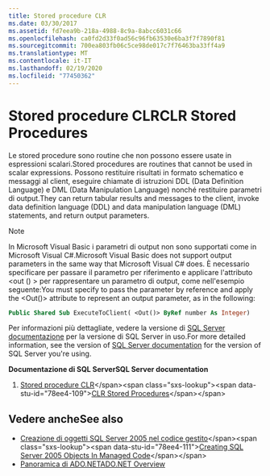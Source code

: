 ```yaml
---
title: Stored procedure CLR
ms.date: 03/30/2017
ms.assetid: fd7eea9b-218a-4988-8c9a-8abcc6031c66
ms.openlocfilehash: ca0fd2d33f0ad56c96fb63530e6ba3f7f7890f81
ms.sourcegitcommit: 700ea803fb06c5ce98de017c7f76463ba33ff4a9
ms.translationtype: MT
ms.contentlocale: it-IT
ms.lasthandoff: 02/19/2020
ms.locfileid: "77450362"
---
```

# <a name="clr-stored-procedures"></a><span data-ttu-id="78ee4-102">Stored procedure CLR</span><span class="sxs-lookup"><span data-stu-id="78ee4-102">CLR Stored Procedures</span></span>
<span data-ttu-id="78ee4-103">Le stored procedure sono routine che non possono essere usate in espressioni scalari.</span><span class="sxs-lookup"><span data-stu-id="78ee4-103">Stored procedures are routines that cannot be used in scalar expressions.</span></span> <span data-ttu-id="78ee4-104">Possono restituire risultati in formato schematico e messaggi al client, eseguire chiamate di istruzioni DDL (Data Definition Language) e DML (Data Manipulation Language) nonché restituire parametri di output.</span><span class="sxs-lookup"><span data-stu-id="78ee4-104">They can return tabular results and messages to the client, invoke data definition language (DDL) and data manipulation language (DML) statements, and return output parameters.</span></span>  
  
> [!NOTE]
> <span data-ttu-id="78ee4-105">In Microsoft Visual Basic i parametri di output non sono supportati come in Microsoft Visual C#.</span><span class="sxs-lookup"><span data-stu-id="78ee4-105">Microsoft Visual Basic does not support output parameters in the same way that Microsoft Visual C# does.</span></span> <span data-ttu-id="78ee4-106">È necessario specificare per passare il parametro per riferimento e applicare l'attributo \<out () > per rappresentare un parametro di output, come nell'esempio seguente:</span><span class="sxs-lookup"><span data-stu-id="78ee4-106">You must specify to pass the parameter by reference and apply the \<Out()> attribute to represent an output parameter, as in the following:</span></span>  
  
```vb
Public Shared Sub ExecuteToClient( <Out()> ByRef number As Integer)  
```
  
<span data-ttu-id="78ee4-107">Per informazioni più dettagliate, vedere la versione di [SQL Server documentazione](/sql) per la versione di SQL Server in uso.</span><span class="sxs-lookup"><span data-stu-id="78ee4-107">For more detailed information, see the version of [SQL Server documentation](/sql) for the version of SQL Server you're using.</span></span>
  
 <span data-ttu-id="78ee4-108">**Documentazione di SQL Server**</span><span class="sxs-lookup"><span data-stu-id="78ee4-108">**SQL Server documentation**</span></span>

1. <span data-ttu-id="78ee4-109">[Stored procedure CLR](https://docs.microsoft.com/previous-versions/sql/sql-server-2008/ms131094(v=sql.100))</span><span class="sxs-lookup"><span data-stu-id="78ee4-109">[CLR Stored Procedures](https://docs.microsoft.com/previous-versions/sql/sql-server-2008/ms131094(v=sql.100))</span></span>  
  
## <a name="see-also"></a><span data-ttu-id="78ee4-110">Vedere anche</span><span class="sxs-lookup"><span data-stu-id="78ee4-110">See also</span></span>

- <span data-ttu-id="78ee4-111">[Creazione di oggetti SQL Server 2005 nel codice gestito](https://docs.microsoft.com/previous-versions/visualstudio/visual-studio-2008/6s0s2at1(v=vs.90))</span><span class="sxs-lookup"><span data-stu-id="78ee4-111">[Creating SQL Server 2005 Objects In Managed Code](https://docs.microsoft.com/previous-versions/visualstudio/visual-studio-2008/6s0s2at1(v=vs.90))</span></span>
- [<span data-ttu-id="78ee4-112">Panoramica di ADO.NET</span><span class="sxs-lookup"><span data-stu-id="78ee4-112">ADO.NET Overview</span></span>](../ado-net-overview.md)
